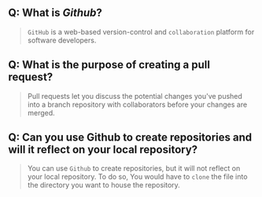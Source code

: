 ## Q: What is *Github*?

> `GitHub` is a web-based version-control and `collaboration` platform for software developers.

## Q: What is the purpose of creating a pull request?

> Pull requests let you discuss the potential changes you've pushed into a branch repository with collaborators before your changes are merged.

## Q: Can you use Github to create repositories and will it reflect on your local repository? 

> You can use `Github` to create repositories, but it will not reflect on your local repository. To do so, You would have to `clone` the file into the directory you want to house the repository. 
